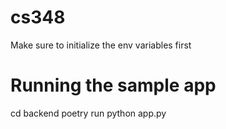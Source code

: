 # cs348
Make sure to initialize the env variables first

# Running the sample app 
cd backend
poetry run python app.py